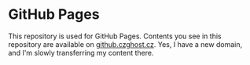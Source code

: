 # GitHub Pages
This repository is used for GitHub Pages. Contents you see in this repository are available on [github.czghost.cz](https://github.czghost.cz). Yes, I have a new domain, and I'm slowly transferring my content there.